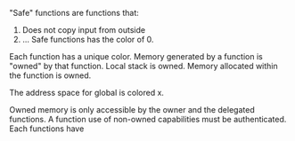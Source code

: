 
"Safe" functions are functions that:
1. Does not copy input from outside
2. ...
Safe functions has the color of 0. 


Each function has a unique color. Memory generated by a function is "owned" by that function. Local stack is owned. Memory allocated within the function is owned.


The address space for global is colored x.

Owned memory is only accessible by the owner and the delegated functions.
A function use of non-owned capabilities must be authenticated.
Each functions have 
